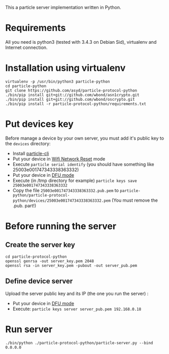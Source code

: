 This a particle server implementation written in Python.

# Requirements

All you need is python3 (tested with 3.4.3 on Debian Sid), virtualenv and Internet connection.

# Installation using virtualenv

    virtualenv -p /usr/bin/python3 particle-python
    cd particle-python
    git clone https://github.com/asyd/particle-protocol-python
    ./bin/pip install git+git://github.com/wbond/asn1crypto.git
    ./bin/pip install git+git://github.com/wbond/oscrypto.git
    ./bin/pip install -r particle-protocol-python/requirements.txt 

# Put devices key

Before manage a device by your own server, you must add it's public key to the ``devices`` directory:

  * Install [particle-cli](https://github.com/spark/particle-cli#installing)
  * Put your device in [Wifi Network Reset](https://docs.particle.io/guide/getting-started/modes/core/#wifi-network-reset) mode
  * Execute ``particle serial identify`` (you should have something like 25003e001747343338363332)
  * Put your device in [DFU mode](https://docs.particle.io/guide/getting-started/modes/core/#dfu-mode-device-firmware-upgrade-)
  * Execute (in /tmp directory for example) ``particle keys save 25003e001747343338363332``
  * Copy the file ``25003e001747343338363332.pub.pem`` to ``particle-python/particle-protocol-python/devices/25003e001747343338363332.pem`` (You must remove the .pub. part!)
 
# Before running the server

## Create the server key

    cd particle-protocol-python
    openssl genrsa -out server_key.pem 2048
    openssl rsa -in server_key.pem -pubout -out server_pub.pem

## Define device server

Upload the server public key and its IP (the one you run the server) :

  * Put your device in [DFU mode](https://docs.particle.io/guide/getting-started/modes/core/#dfu-mode-device-firmware-upgrade-)
  * Execute: ``particle keys server server_pub.pem 192.168.0.18``

# Run server

    ./bin/python ./particle-protocol-python/particle-server.py --bind 0.0.0.0